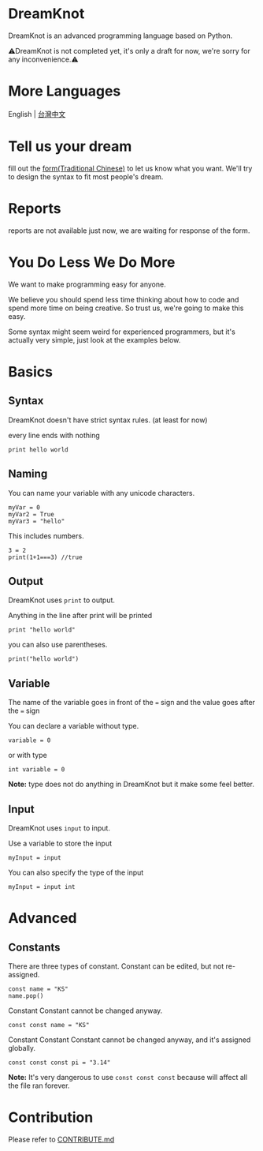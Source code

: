 # DreamKnot
DreamKnot is an advanced programming language based on Python.

⚠️DreamKnot is not completed yet, it's only a draft for now, we're sorry for any inconvenience.⚠️

# More Languages
English | [台灣中文](/docs/zhtw_README.md)

# Tell us your dream
fill out the [form(Traditional Chinese)](https://forms.gle/XWxE8HftuyitmGeA7) to let us know what you want. We'll try to design the syntax to fit most people's dream.

# Reports
reports are not available just now, we are waiting for response of the form.

# You Do Less We Do More
We want to make programming easy for anyone.

We believe you should spend less time thinking about how to code and spend more time on being creative.
So trust us, we're going to make this easy.

Some syntax might seem weird for experienced programmers, but it's actually very simple, just look at the examples below.

# Basics
## Syntax
DreamKnot doesn't have strict syntax rules. (at least for now)

every line ends with nothing
```dk
print hello world
```

## Naming
You can name your variable with any unicode characters.
```dk
myVar = 0
myVar2 = True
myVar3 = "hello"
```
This includes numbers.
```dk
3 = 2
print(1+1===3) //true
```

## Output
DreamKnot uses `print` to output.

Anything in the line after print will be printed
```dk
print "hello world"
```
you can also use parentheses.
```dk
print("hello world")
```

## Variable
The name of the variable goes in front of the `=` sign and the value goes after the `=` sign

You can declare a variable without type.
```dk
variable = 0
```
or with type
```dk
int variable = 0
```
**Note:** type does not do anything in DreamKnot but it make some feel better.

## Input
DreamKnot uses `input` to input.

Use a variable to store the input
```dk
myInput = input
```

You can also specify the type of the input
```dk
myInput = input int
```

# Advanced
## Constants
There are three types of constant.
Constant can be edited, but not re-assigned.
```dk
const name = "KS"
name.pop()
```

Constant Constant cannot be changed anyway.
```dk
const const name = "KS"
```

Constant Constant Constant cannot be changed anyway, and it's assigned globally.
```dk
const const const pi = "3.14"
```
**Note:** It's very dangerous to use `const const const` because will affect all the file ran forever.

# Contribution
Please refer to [CONTRIBUTE.md](/CONTRIBUTE.md)